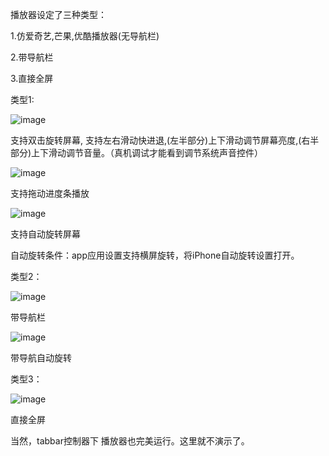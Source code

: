 
播放器设定了三种类型：

1.仿爱奇艺,芒果,优酷播放器(无导航栏)

2.带导航栏

3.直接全屏

类型1:

![image](https://github.com/coopsif/CHPlayer/blob/master/CHPlayer/CHPlayer/gif/noNavigation1.gif)

支持双击旋转屏幕, 支持左右滑动快进退,(左半部分)上下滑动调节屏幕亮度,(右半部分)上下滑动调节音量。（真机调试才能看到调节系统声音控件）

![image](https://github.com/coopsif/CHPlayer/blob/master/CHPlayer/CHPlayer/gif/noNavigation2.gif)

支持拖动进度条播放

![image](https://github.com/coopsif/CHPlayer/blob/master/CHPlayer/CHPlayer/gif/noNavigation3.gif)

支持自动旋转屏幕

自动旋转条件：app应用设置支持横屏旋转，将iPhone自动旋转设置打开。

类型2：

![image](https://github.com/coopsif/CHPlayer/blob/master/CHPlayer/CHPlayer/gif/navigation1.gif)

带导航栏

![image](https://github.com/coopsif/CHPlayer/blob/master/CHPlayer/CHPlayer/gif/navigation2.gif)

带导航自动旋转

类型3：

![image](https://github.com/coopsif/CHPlayer/blob/master/CHPlayer/CHPlayer/gif/fullScreen.gif)

直接全屏

当然，tabbar控制器下 播放器也完美运行。这里就不演示了。
